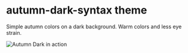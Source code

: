 # autumn-dark-syntax theme

Simple autumn colors on a dark background.
Warm colors and less eye strain.

![Autumn Dark in action](http://i.imgur.com/xxjRvFW.png)
